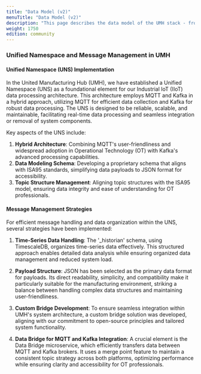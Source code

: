 ```yaml
---
title: "Data Model (v2)"
menuTitle: "Data Model (v2)"
description: "This page describes the data model of the UMH stack - from the message payloads up to database tables."
weight: 1750
edition: community
---
```



### Unified Namespace and Message Management in UMH

#### Unified Namespace (UNS) Implementation

In the United Manufacturing Hub (UMH), we have established a Unified Namespace (UNS) as a foundational element for our Industrial IoT (IIoT) data processing architecture. This architecture employs MQTT and Kafka in a hybrid approach, utilizing MQTT for efficient data collection and Kafka for robust data processing. The UNS is designed to be reliable, scalable, and maintainable, facilitating real-time data processing and seamless integration or removal of system components.

Key aspects of the UNS include:
1. **Hybrid Architecture**: Combining MQTT's user-friendliness and widespread adoption in Operational Technology (OT) with Kafka's advanced processing capabilities.
2. **Data Modeling Schema**: Developing a proprietary schema that aligns with ISA95 standards, simplifying data payloads to JSON format for accessibility.
3. **Topic Structure Management**: Aligning topic structures with the ISA95 model, ensuring data integrity and ease of understanding for OT professionals.

#### Message Management Strategies

For efficient message handling and data organization within the UNS, several strategies have been implemented:

1. **Time-Series Data Handling**: The '_historian' schema, using TimescaleDB, organizes time-series data effectively. This structured approach enables detailed data analysis while ensuring organized data management and reduced system load.

2. **Payload Structure**: JSON has been selected as the primary data format for payloads. Its direct readability, simplicity, and compatibility make it particularly suitable for the manufacturing environment, striking a balance between handling complex data structures and maintaining user-friendliness.

3. **Custom Bridge Development**: To ensure seamless integration within UMH's system architecture, a custom bridge solution was developed, aligning with our commitment to open-source principles and tailored system functionality.

4. **Data Bridge for MQTT and Kafka Integration**: A crucial element is the Data Bridge microservice, which efficiently transfers data between MQTT and Kafka brokers. It uses a merge point feature to maintain a consistent topic strategy across both platforms, optimizing performance while ensuring clarity and accessibility for OT professionals.

